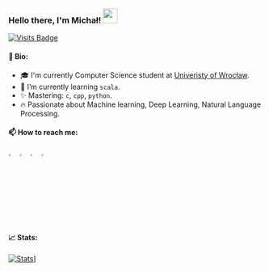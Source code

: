 ### Hello there, I'm Michał!  <img src="https://github.com/sciencepal/sciencepal/blob/master/assets/Hi.gif" width="29px">
  [![Visits Badge](https://badges.pufler.dev/visits/Sahcim/Sahcim)](https://badges.pufler.dev/visits/Sahcim/Sahcim)
#### 🌿 Bio:
* 🎓 I'm currently Computer Science student at [Univeristy of Wrocław](https://uni.wroc.pl/en/).
* 🚀 I’m currently learning `scala`.
* ✨ Mastering: `c`, `cpp`, `python`.
* 🔥 Passionate about Machine learning, Deep Learning, Natural Language Processing.

#### 📫 How to reach me:   
[<img src="https://github.com/sciencepal/sciencepal/blob/master/assets/discord-round.svg" width="3.5%"/>](https://discordapp.com/users/246613289122004992)
[<img src="https://img.icons8.com/color/48/000000/twitter.png" width="3.5%"/>](https://twitter.com/Sahcimm)
[<img src="https://img.icons8.com/color/48/000000/linkedin.png" width="3.5%"/>](https://linkedin.com/in/michał-zobniow-114431185)
<a href="mailto:zobniow.m@gmail.com"> <img src="https://img.icons8.com/fluent/48/000000/gmail.png" width="3.5%"/> </a>

#### 📈 Stats:
[![Stats](https://github-readme-stats.vercel.app/api?username=Sahcim&show_icons=true&theme=radical)](https://github-readme-stats.vercel.app/api?username=Sahcim&show_icons=true&theme=radical)]
